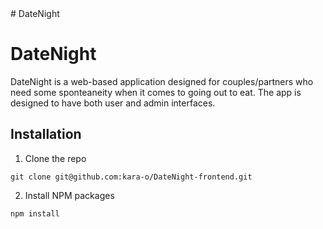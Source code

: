 <link
      href="https://fonts.googleapis.com/css?family=Permanent+Marker&display=swap"
      rel="stylesheet"
    />
<link href="./src/css/main.css" rel="stylesheet"/>
# DateNight

<h1 class="icon">DateNight</h1>

DateNight is a web-based application designed for couples/partners who need some sponteaneity when it comes to going out to eat. The app is designed to have both user and admin interfaces.

## Installation

1. Clone the repo

```
git clone git@github.com:kara-o/DateNight-frontend.git
```

2. Install NPM packages

```
npm install
```
